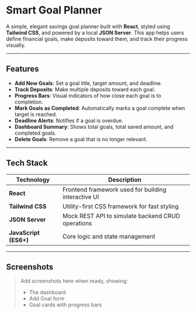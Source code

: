 #  Smart Goal Planner

A simple, elegant savings goal planner built with **React**, styled using **Tailwind CSS**, and powered by a local **JSON Server**. This app helps users define financial goals, make deposits toward them, and track their progress visually.

---

##  Features

-  **Add New Goals**: Set a goal title, target amount, and deadline.
-  **Track Deposits**: Make multiple deposits toward each goal.
-  **Progress Bars**: Visual indicators of how close each goal is to completion.
-  **Mark Goals as Completed**: Automatically marks a goal complete when target is reached.
-  **Deadline Alerts**: Notifies if a goal is overdue.
-  **Dashboard Summary**: Shows total goals, total saved amount, and completed goals.
-  **Delete Goals**: Remove a goal that is no longer relevant.

---

##  Tech Stack

| Technology | Description |
|------------|-------------|
| **React** | Frontend framework used for building interactive UI |
| **Tailwind CSS** | Utility-first CSS framework for fast styling |
| **JSON Server** | Mock REST API to simulate backend CRUD operations |
| **JavaScript (ES6+)** | Core logic and state management |

---

##  Screenshots

> Add screenshots here when ready, showing:
> - The dashboard
> - Add Goal form
> - Goal cards with progress bars
